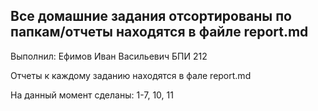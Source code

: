 ## Все домашние задания отсортированы по папкам/отчеты находятся в файле report.md

Выполнил: Ефимов Иван Васильевич БПИ 212

Отчеты к каждому заданию находятся в фале report.md

На данный момент сделаны: 1-7, 10, 11
